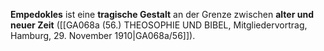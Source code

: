 
**Empedokles** ist eine **tragische Gestalt** an der Grenze zwischen **alter und neuer Zeit** ([[GA068a (56.) THEOSOPHIE UND BIBEL, Mitgliedervortrag, Hamburg, 29. November 1910|GA068a/56]]).
